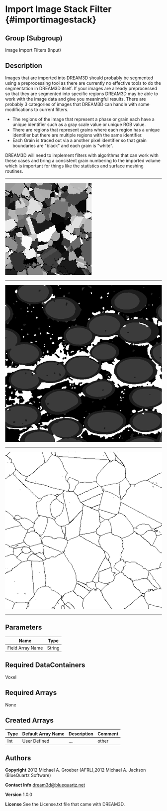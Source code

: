 Import Image Stack Filter {#importimagestack}
======

## Group (Subgroup) ##
Image Import Filters (Input)


## Description ##
Images that are imported into DREAM3D should probably be segmented using a preprocessing tool as there are currently no effective tools to do the segmentation in DREAM3D itself. If your images are already preprocessed so that they are segmented into specific regions DREAM3D may be able to work with the image data and give you meaningful results. There are probably 3 categories of images that DREAM3D can handle with some modifications to current filters.

+  The regions of the image that represent a phase or grain each have a unique identifier such as a gray scale value or unique RGB value.
+  There are regions that represent grains where each region has a unique identifier but there are multiple regions with the same identifier.
+  Each Grain is traced out via a another pixel identifier so that grain boundaries are "black" and each grain is "white".


DREAM3D will need to implement filters with algorithms that can work with these cases and bring a consistent grain numbering to the imported volume which is important for things like the statistics and surface meshing routines.

-----

![Type 1 Image](Type1.png "Type 1 Image")

-----

![Type 2 Image](Type2.png "Type 2 Image")

-----

![Type 3 Image](Type3.png "Type 3 Image")

-----


## Parameters ##
| Name             | Type |
|------------------|------|
| Field Array Name | String |


## Required DataContainers ##
Voxel

## Required Arrays ##
None


## Created Arrays ##

| Type | Default Array Name | Description | Comment |
|------|--------------------|-------------|---------|
| Int  | User Defined       | ....        | other   |



## Authors ##

**Copyright** 2012 Michael A. Groeber (AFRL),2012 Michael A. Jackson (BlueQuartz Software)

**Contact Info** dream3d@bluequartz.net

**Version** 1.0.0

**License**  See the License.txt file that came with DREAM3D.


